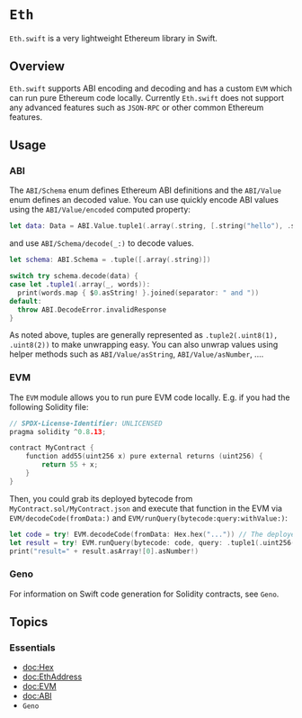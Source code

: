 # ``Eth``

`Eth.swift` is a very lightweight Ethereum library in Swift.

## Overview

`Eth.swift` supports ABI encoding and decoding and has a custom `EVM` which can run pure Ethereum code locally. Currently `Eth.swift` does not support any advanced features such as `JSON-RPC` or other common Ethereum features.

## Usage

### ABI

The ``ABI/Schema`` enum defines Ethereum ABI definitions and the ``ABI/Value`` enum defines an decoded value. You can use quickly encode ABI values using the ``ABI/Value/encoded`` computed property:

```swift
let data: Data = ABI.Value.tuple1(.array(.string, [.string("hello"), .string("world")])).encoded
```

and use ``ABI/Schema/decode(_:)`` to decode values.

```swift
let schema: ABI.Schema = .tuple([.array(.string)])

switch try schema.decode(data) {
case let .tuple1(.array(_, words)):
  print(words.map { $0.asString! }.joined(separator: " and "))
default:
  throw ABI.DecodeError.invalidResponse
}
```

As noted above, tuples are generally represented as `.tuple2(.uint8(1), .uint8(2))` to make unwrapping easy. You can also unwrap values using helper methods such as ``ABI/Value/asString``, ``ABI/Value/asNumber``, ....

### EVM

The ``EVM`` module allows you to run pure EVM code locally. E.g. if you had the following Solidity file:

```c
// SPDX-License-Identifier: UNLICENSED
pragma solidity ^0.8.13;

contract MyContract {
    function add55(uint256 x) pure external returns (uint256) {
        return 55 + x;
    }
}
```

Then, you could grab its deployed bytecode from `MyContract.sol/MyContract.json` and execute that function in the EVM via ``EVM/decodeCode(fromData:)`` and ``EVM/runQuery(bytecode:query:withValue:)``:

```swift
let code = try! EVM.decodeCode(fromData: Hex.hex("...")) // The deployed bytecode
let result = try! EVM.runQuery(bytecode: code, query: .tuple1(.uint256(22)))
print("result=" + result.asArray![0].asNumber!)
```

### Geno

For information on Swift code generation for Solidity contracts, see ``Geno``.

## Topics
### Essentials
- <doc:Hex>
- <doc:EthAddress>
- <doc:EVM>
- <doc:ABI>
- ``Geno``
